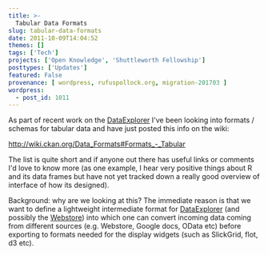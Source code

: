 ```yaml
---
title: >-
  Tabular Data Formats
slug: tabular-data-formats
date: 2011-10-09T14:04:52
themes: []
tags: ['Tech']
projects: ['Open Knowledge', 'Shuttleworth Fellowship']
posttypes: ['Updates']
featured: False
provenance: [ wordpress, rufuspollock.org, migration-201703 ]
wordpress:
  - post_id: 1011
---
```


As part of recent work on the [DataExplorer][] I've been looking into formats / schemas for tabular data and have just posted this info on the wiki:

<http://wiki.ckan.org/Data_Formats#Formats_-_Tabular>

The list is quite short and if anyone out there has useful links or comments I'd love to know more (as one example, I hear very positive things about R and its data frames but have not yet tracked down a really good overview of interface of how its designed).

Background: why are we looking at this? The immediate reason is that we want to define a lightweight intermediate format for [DataExplorer][] (and possibly the [Webstore][]) into which one can convert incoming data coming from different sources (e.g. Webstore, Google docs, OData etc) before exporting to formats needed for the display widgets (such as SlickGrid, flot, d3 etc). 

[DataExplorer]: http://wiki.ckan.org/DataExplorer
[Webstore]: http://wiki.ckan.org/Webstore

